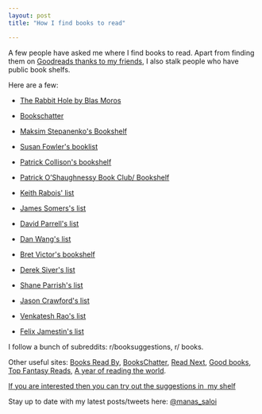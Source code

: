 ```yaml
---
layout: post
title: "How I find books to read"

---
```


A few people have asked me where I find books to read. Apart from finding them on [Goodreads thanks to my friends](https://www.goodreads.com/user/show/9698257-manas-saloi), I also stalk people who have public book shelfs.

Here are a few:

- [The Rabbit Hole by Blas Moros](https://blas.com/)

- [Bookschatter](https://bookschatter.com/books/)

- [Maksim Stepanenko's Bookshelf](maksim.ms)

- [Susan Fowler's booklist](susanjfowler.com)

- [Patrick Collison's bookshelf](https://patrickcollison.com/bookshelf)

- [Patrick O’Shaughnessy Book Club/ Bookshelf](http://investorfieldguide.com/bookclub/)

- [Keith Rabois' list](https://www.bookadvice.co/keith-rabois.html)

- [James Somers's list](http://jsomers.net/#books)

- [David Parrell's list](perell.com)

- [Dan Wang's list](danwang.co)

- [Bret Victor's bookshelf](http://worrydream.com/Shelf2015/)

- [Derek Siver's list](https://sive.rs/book)

- [Shane Parrish's list](https://fs.blog/reading-2020/)

- [Jason Crawford's list](https://rootsofprogress.org/bibliography)

- [Venkatesh Rao's list](https://www.ribbonfarm.com/now-reading/)

- [Felix Jamestin's list](https://www.felixjamestin.com/inspirations)

I follow a bunch of subreddits: r/booksuggestions, r/ books.

Other useful sites: [Books Read By](https://www.booksread.by/), [BooksChatter](https://bookschatter.com/), [Read Next](https://read-next.com/), [Good books](https://www.goodbooks.io/), [Top Fantasy Reads](https://topfantasyreads.com/), [A year of reading the world](https://ayearofreadingtheworld.com/thelist/).

[If you are interested then you can try out the suggestions in  my shelf](https://manassaloi.com/bookshelf/)

Stay up to date with my latest posts/tweets here: [@manas_saloi](http://twitter.com/manas_saloi)

